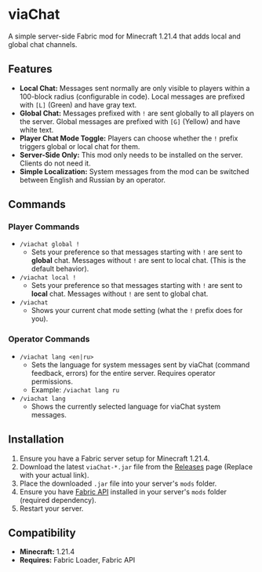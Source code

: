 # viaChat

A simple server-side Fabric mod for Minecraft 1.21.4 that adds local and global chat channels.

## Features

*   **Local Chat:** Messages sent normally are only visible to players within a 100-block radius (configurable in code). Local messages are prefixed with `[L]` (Green) and have gray text.
*   **Global Chat:** Messages prefixed with `!` are sent globally to all players on the server. Global messages are prefixed with `[G]` (Yellow) and have white text.
*   **Player Chat Mode Toggle:** Players can choose whether the `!` prefix triggers global or local chat for them.
*   **Server-Side Only:** This mod only needs to be installed on the server. Clients do not need it.
*   **Simple Localization:** System messages from the mod can be switched between English and Russian by an operator.

## Commands

### Player Commands

*   `/viachat global !`
    *   Sets your preference so that messages starting with `!` are sent to **global** chat. Messages without `!` are sent to local chat. (This is the default behavior).
*   `/viachat local !`
    *   Sets your preference so that messages starting with `!` are sent to **local** chat. Messages without `!` are sent to global chat.
*   `/viachat`
    *   Shows your current chat mode setting (what the `!` prefix does for you).

### Operator Commands

*   `/viachat lang <en|ru>`
    *   Sets the language for system messages sent by viaChat (command feedback, errors) for the entire server. Requires operator permissions.
    *   Example: `/viachat lang ru`
*   `/viachat lang`
    *   Shows the currently selected language for viaChat system messages.

## Installation

1.  Ensure you have a Fabric server setup for Minecraft 1.21.4.
2.  Download the latest `viaChat-*.jar` file from the [Releases](https://github.com/YourUsername/YourRepo/releases) page (Replace with your actual link).
3.  Place the downloaded `.jar` file into your server's `mods` folder.
4.  Ensure you have [Fabric API](https://modrinth.com/mod/fabric-api) installed in your server's `mods` folder (required dependency).
5.  Restart your server.

## Compatibility

*   **Minecraft:** 1.21.4
*   **Requires:** Fabric Loader, Fabric API
